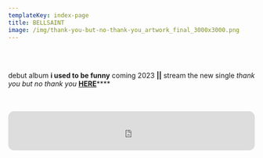 ```yaml
---
templateKey: index-page
title: BELLSAINT
image: /img/thank-you-but-no-thank-you_artwork_final_3000x3000.png
---
```

<br> 

<br> debut album **i used to be funny** coming 2023 **\||** stream the new single _thank you but no thank you_ [**HERE**](https://ffm.to/bellsaint_thankyoubutnothankyou)****

</br>

</br>

<iframe style="border-radius:12px" src="https://open.spotify.com/embed/album/41t5pPykPsOd7tzOlHQFRb?utm_source=generator&theme=0" width="100%" height="80" frameBorder="0" allowfullscreen="" allow="autoplay; clipboard-write; encrypted-media; fullscreen; picture-in-picture" loading="lazy"></iframe>
